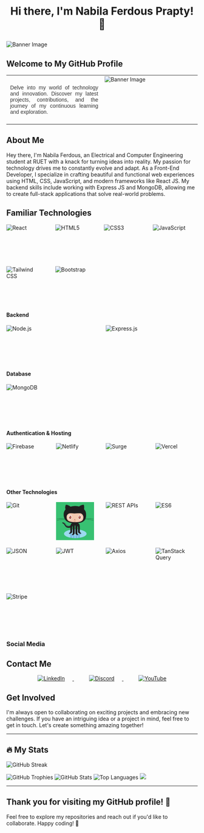 # <p align="center">Hi there, I'm Nabila Ferdous Prapty! 👋</p>


<img src="https://i.ibb.co/WfBWgbY/White-Minimalist-Profile-Linked-In-Banner.png" alt="Banner Image" style="max-width: 100%; height: auto;">




## Welcome to My GitHub Profile
<table style="width: 100%; border-collapse: collapse;">
    <tr>
        <td style="width: 50%; padding: 10px; vertical-align: top;">
            <p style="font-family: Arial, sans-serif; font-size: 14px; color: #333; text-align: justify;">
                Delve into my world of technology and innovation. Discover my latest projects, contributions, and the journey of my continuous learning and exploration.
            </p>
        </td>
        <td style="width: 50%; vertical-align: top;">
            <img src="https://i.ibb.co/w7m3zzG/output-onlinegiftools-1.gif" alt="Banner Image" style="max-height: 200px; width: 100%;">
        </td>
    </tr>
</table>


## About Me

Hey there, I'm Nabila Ferdous, an Electrical and Computer Engineering student at RUET with a knack for turning ideas into reality. My passion for technology drives me to constantly evolve and adapt. As a Front-End Developer, I specialize in crafting beautiful and functional web experiences using HTML, CSS, JavaScript, and modern frameworks like React JS. My backend skills include working with Express JS and MongoDB, allowing me to create full-stack applications that solve real-world problems.

## Familiar Technologies



<div style="display: grid; grid-template-columns: repeat(auto-fit, minmax(100px, 1fr)); gap: 10px;">
    <img src="https://media4.giphy.com/media/RJzm826vu7WbJvBtxX/giphy.gif?cid=6c09b952yehfpm7f3rtcd302yll171oepwriu70ygwlmskh0&ep=v1_internal_gif_by_id&rid=giphy.gif&ct=s" alt="React" width="100" height="100">
    <img src="https://lordicon.com/icons/wired/flat/1321-html-5-code-language.gif" alt="HTML5" width="100" height="100">
    <img src="https://media.giphy.com/media/fsEaZldNC8A1PJ3mwp/giphy.gif" alt="CSS3" width="100" height="100">
    <img src="https://media.tenor.com/TReUojNlZ6wAAAAi/js-javascript.gif" alt="JavaScript" width="100" height="100">
    <img src="https://trapfether.gallerycdn.vsassets.io/extensions/trapfether/tailwind-raw-reorder/3.2.0/1706903284985/Microsoft.VisualStudio.Services.Icons.Default" alt="Tailwind CSS" width="100" height="100">
    <img src="https://miro.medium.com/v2/resize:fit:512/1*6fzxZyDPD_8RRsmHpQr-vw.gif" alt="Bootstrap" width="100" height="100">
</div>

#### Backend 

<div style="display: grid; grid-template-columns: repeat(auto-fit, minmax(100px, 1fr)); gap: 20px;">
    <img src="https://i.ibb.co/Y7vCq2w/224550089-f2541ade-c5c6-4afa-8538-51a8dda4e23b.gif" alt="Node.js" width="100" height="100">
    <img src="https://i.ibb.co/ZVqZbGz/expressjs.gif" alt="Express.js" width="100" height="100">
</div>

#### Database

<div style="display: grid; grid-template-columns: repeat(auto-fit, minmax(100px, 1fr)); gap: 20px;">
    <img src="https://miro.medium.com/v2/resize:fit:1150/0*GTTsEc-bsWoqcOoM.gif" alt="MongoDB" width="100" height="100">
</div>

#### Authentication & Hosting

<div style="display: grid; grid-template-columns: repeat(auto-fit, minmax(100px, 1fr)); gap: 20px;">
    <img src="https://cdn.dribbble.com/users/6295/screenshots/2923288/firebaseload.gif" alt="Firebase" width="100" height="100">
    <img src="https://cdn.sanity.io/images/o0o2tn5x/production/853f17bcb1c0c264dab052006ef61fcf2893987f-1200x675.gif?" alt="Netlify" width="100" height="100">
    <img src="https://i.pinimg.com/originals/42/42/6c/42426c87c13178f2fb2c390037ddb9fa.gif" alt="Surge" width="100" height="100">
    <img src="https://miro.medium.com/v2/resize:fit:1400/0*YA1PkhijqVKXdDye.gif" alt="Vercel" width="100" height="100">
</div>

#### Other Technologies

<div style="display: grid; grid-template-columns: repeat(auto-fit, minmax(100px, 1fr)); gap: 20px;">
    <img src="https://media.tenor.com/F_aIpdp3hEwAAAAi/git-github.gif" alt="Git" width="100" height="100">
    <img src="https://raw.githubusercontent.com/Potential17/Potential17/master/github-logo-octocat-.gif" alt="GitHub" width="100" height="100">
    <img src="https://lordicon.com/icons/wired/lineal/1330-rest-api.gif" alt="REST APIs" width="100" height="100">
    <img src="https://ih1.redbubble.net/image.344706868.3811/tst,small,845x845-pad,1000x1000,f8f8f8.u3.jpg" alt="ES6" width="100" height="100">
    <img src="https://lordicon.com/icons/wired/gradient/1320-json.gif" alt="JSON" width="100" height="100">
    <img src="https://lh4.googleusercontent.com/proxy/WLvt5lbV4YdD7eQoXkM3QKjG_Yh-vtqit6hort3OmEnx7NCBKE3MZASCr4iWlqVGIt1_OjIBtTMJuzzYjLJbpxObKUPVC4qgewnxV3T4GMKk-uBuahUAKJs" alt="JWT" width="100" height="100">
    <img src="https://encrypted-tbn0.gstatic.com/images?q=tbn:ANd9GcRaTyuFXQDDOUPdafq8kkiBQ1Ai-ovU_avXecDIkszkPTeOxZ5R8H8g99xl6vRfQH-w4BA&usqp=CAU" alt="Axios" width="100" height="100">
    <img src="https://tanstack.com/_build/assets/og-pGgYlhyc.png" alt="TanStack Query" width="100" height="100">
    <img src="https://cdn.dribbble.com/users/920/screenshots/3031540/untitled-3.gif" alt="Stripe" width="100" height="100">
<!--     <img src="https://futurestartup.b-cdn.net/wp-content/uploads/2018/02/SSL-commerz-Web_GIF-1.gif" alt="SSLCOMMERZ" width="150" height="150"> -->
</div>

### Social Media

## Contact Me

<p align="center">
  <a href="https://www.linkedin.com/in/nabila-ferdous">
    <img src="https://raw.githubusercontent.com/maurodesouza/profile-readme-generator/master/src/assets/icons/social/linkedin/default.svg" alt="LinkedIn" style="margin: 0 20px;">
  </a>
    &nbsp;&nbsp;&nbsp;&nbsp;
  <a href="http://discordapp.com/users/980519241738489917">
    <img src="https://raw.githubusercontent.com/maurodesouza/profile-readme-generator/master/src/assets/icons/social/discord/default.svg" alt="Discord" style="margin: 0 20px;">
  </a>
    &nbsp;&nbsp;&nbsp;&nbsp;
  <a href="https://www.youtube.com/@nabilaprapty5408">
    <img src="https://raw.githubusercontent.com/maurodesouza/profile-readme-generator/master/src/assets/icons/social/youtube/default.svg" alt="YouTube" style="margin: 0 20px;">
  </a>
</p>



## Get Involved

I'm always open to collaborating on exciting projects and embracing new challenges. If you have an intriguing idea or a project in mind, feel free to get in touch. Let's create something amazing together!

---

## 🔥 My Stats

![GitHub Streak](https://github-readme-streak-stats.herokuapp.com/?user=NabilaFerdousPrapty&theme=dark&hide_border=false)

![GitHub Trophies](https://github-profile-trophy.vercel.app/?username=NabilaFerdousPrapty&theme=darkhub&no-frame=true&margin-w=15)
![GitHub Stats](https://github-readme-stats.vercel.app/api?username=NabilaFerdousPrapty&show_icons=true&theme=radical)
![Top Languages](https://github-readme-stats.vercel.app/api/top-langs/?username=NabilaFerdousPrapty&layout=compact&theme=radical)
![](https://komarev.com/ghpvc/?username=NabilaFerdousPrapty&style=flat-square)

---

## Thank you for visiting my GitHub profile! 🙌

Feel free to explore my repositories and reach out if you'd like to collaborate. Happy coding! 🚀
